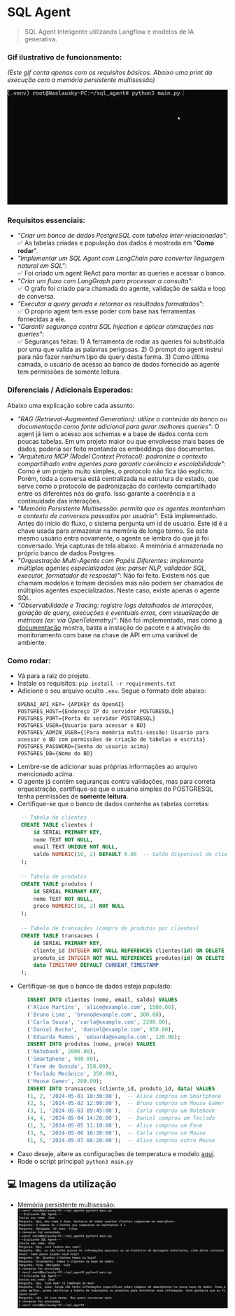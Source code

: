 # SQL Agent
> SQL Agent Inteligente utilizando Langflow e modelos de IA generativa.

### Gif ilustrativo de funcionamento:  
_(Este gif conta apenas com os requisitos básicos. Abaixo uma print da execução com a memória persistente multisessão)_


![gif](./docs/sql_agent.gif)

### Requisitos essenciais:
 - _"Criar um banco de dados PostgreSQL com tabelas inter-relacionadas"_:  
    ✅ As tabelas criadas e população dos dados é mostrada em "**Como rodar**".
 - _"Implementar um SQL Agent com LangChain para converter linguagem natural em SQL"_:  
    ✅ Foi criado um agent ReAct para montar as queries e acessar o banco.
 - _"Criar um fluxo com LangGraph para processar a consulta"_:  
    ✅ O grafo foi criado para chamada do agente, validação de saída e loop de conversa.
 - _"Executar a query gerada e retornar os resultados formatados"_:  
    ✅ O proprio agent tem esse poder com base nas ferramentas fornecidas a ele.
 - _"Garantir segurança contra SQL Injection e aplicar otimizações nas queries"_:  
    ✅ Seguranças feitas:
         1) A ferramenta de rodar as queries foi substituída por uma que valida as palavras perigosas.
         2) O prompt do agent instrui para não fazer nenhum tipo de query desta forma.
         3) Como última camada, o usuário de acesso ao banco de dados fornecido ao agente tem permissões de somente leitura.

 ### Diferenciais / Adicionais Esperados:
 Abaixo uma explicação sobre cada assunto:
 - _"RAG (Retrieval-Augmented Generation): utilize o conteúdo do banco ou documentação como fonte adicional para gerar melhores queries"_:
     O agent já tem o acesso aos schemas e a base de dados conta com poucas tabelas. Em um projeto maior ou que envolvesse mais bases de dados, poderia ser feito montando os embeddings dos documentos.
 - _"Arquitetura MCP (Model Context Protocol): padronize o contexto compartilhado entre agentes para garantir coerência e escalabilidade"_:
     Como é um projeto muito simples, o protocolo não fica tão explicito. Porém, toda a conversa está centralizada na estrutura de estado, que serve como o protocolo de padronização do contexto compartilhado entre os diferentes nós do grafo. Isso garante a coerência e a continuidade das interações.
 - _"Memória Persistente Multisessão: permita que os agentes mantenham o contexto de conversas passadas por usuário"_:
     Está implementado. Antes do início do fluxo, o sistema pergunta um id de usuário. Este id é a chave usada para armazenar na memória de longo termo. 
     Se este mesmo usuário entra novamente, o agente se lembra do que já foi conversado. Veja capturas de tela abaixo. A memória é armazenada no próprio banco de dados Postgres.
 - _"Orquestração Multi-Agente com Papéis Diferentes: implemente múltiplos agentes especializados (ex: parser NLP, validador SQL, executor, formatador de resposta)"_:
     Não foi feito. Existem nós que chamam modelos e tomam decisões mas não podem ser chamados de múltiplos agentes especializados. Neste caso, existe apenas o agente SQL.
 - _"Observabilidade e Tracing: registre logs detalhados de interações, geração de query, execuções e eventuais erros, com visualização de métricas (ex: via OpenTelemetry)"_:
     Não foi implementado, mas como [a documentação](https://docs.smith.langchain.com/observability/how_to_guides/trace_langchain_with_otel) mostra, basta a instação do pacote
     e a ativação do monitoramento com base na chave de API em uma variável de ambiente.

### Como rodar:
 - Vá para a raiz do projeto.
 - Instale os requisitos:
   ```pip install -r requirements.txt```
 - Adicione o seu arquivo oculto ```.env```. Segue o formato dele abaixo:
   ```   
   OPENAI_API_KEY= {APIKEY da OpenAI}
   POSTGRES_HOST={Endereço IP do servidor POSTGRESQL}
   POSTGRES_PORT={Porta do servidor POSTGRESQL}
   POSTGRES_USER={Usuario para acessar o BD}
   POSTGRES_ADMIN_USER={(Para memória multi-sessão) Usuario para acessar o BD com permissões de criação de tabelas e escrita}
   POSTGRES_PASSWORD={Senha do usuario acima}
   POSTGRES_DB={Nome do BD}
    ```
 - Lembre-se de adicionar suas próprias informações ao arquivo mencionado acima.
 - O agente já contém seguranças contra validações, mas para correta orquestração, certifique-se que o usuário simples do POSTGRESQL tenha permissões de **somente leitura**.
 - Certifique-se que o banco de dados contenha as tabelas corretas:
   ```sql
    -- Tabela de clientes
    CREATE TABLE clientes (
        id SERIAL PRIMARY KEY,
        nome TEXT NOT NULL,
        email TEXT UNIQUE NOT NULL,
        saldo NUMERIC(10, 2) DEFAULT 0.00  -- Saldo disponível do cliente
    );
    
    -- Tabela de produtos
    CREATE TABLE produtos (
        id SERIAL PRIMARY KEY,
        nome TEXT NOT NULL,
        preco NUMERIC(10, 2) NOT NULL
    );
    
    -- Tabela de transações (compra de produtos por clientes)
    CREATE TABLE transacoes (
        id SERIAL PRIMARY KEY,
        cliente_id INTEGER NOT NULL REFERENCES clientes(id) ON DELETE CASCADE,
        produto_id INTEGER NOT NULL REFERENCES produtos(id) ON DELETE SET NULL,
        data TIMESTAMP DEFAULT CURRENT_TIMESTAMP
    );
   ```
 - Certifique-se que o banco de dados esteja populado:
   ```sql
      INSERT INTO clientes (nome, email, saldo) VALUES
      ('Alice Martins', 'alice@example.com', 1500.00),
      ('Bruno Lima', 'bruno@example.com', 300.00),
      ('Carla Souza', 'carla@example.com', 2200.00),
      ('Daniel Rocha', 'daniel@example.com', 850.00),
      ('Eduarda Ramos', 'eduarda@example.com', 120.00);
      INSERT INTO produtos (nome, preco) VALUES
      ('Notebook', 2000.00),
      ('Smartphone', 900.00),
      ('Fone de Ouvido', 150.00),
      ('Teclado Mecânico', 350.00),
      ('Mouse Gamer', 200.00);
      INSERT INTO transacoes (cliente_id, produto_id, data) VALUES
      (1, 2, '2024-05-01 10:30:00'),  -- Alice comprou um Smartphone
      (2, 5, '2024-05-02 12:00:00'),  -- Bruno comprou um Mouse Gamer
      (3, 1, '2024-05-03 09:45:00'),  -- Carla comprou um Notebook
      (4, 4, '2024-05-04 14:20:00'),  -- Daniel comprou um Teclado
      (1, 3, '2024-05-05 11:10:00'),  -- Alice comprou um Fone
      (3, 5, '2024-05-06 16:30:00'),  -- Carla comprou um Mouse
      (1, 5, '2024-05-07 08:20:00');  -- Alice comprou outro Mouse
   ```
- Caso deseje, altere as configurações de temperatura e modelo [aqui](./config/llm_settings.py).
- Rode o script principal: ```python3 main.py```

## 💻 Imagens da utilização
- Memória persistente multisessão:
![til](./docs/long_term_memory.jpg)
